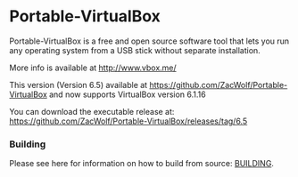 Portable-VirtualBox
===================

Portable-VirtualBox is a free and open source software tool that lets you run any operating system from a USB stick without separate installation.

More info is available at http://www.vbox.me/

This version (Version 6.5) available at https://github.com/ZacWolf/Portable-VirtualBox and now supports VirtualBox version 6.1.16

You can download the executable release at: https://github.com/ZacWolf/Portable-VirtualBox/releases/tag/6.5



### Building ###

Please see here for information on how to build from source: [BUILDING](BUILDING.md).
